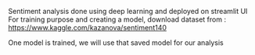Sentiment analysis done using deep learning and deployed on streamlit UI
For training purpose and creating a model, download dataset from :
https://www.kaggle.com/kazanova/sentiment140

One model is trained, we will use that saved model for our analysis
